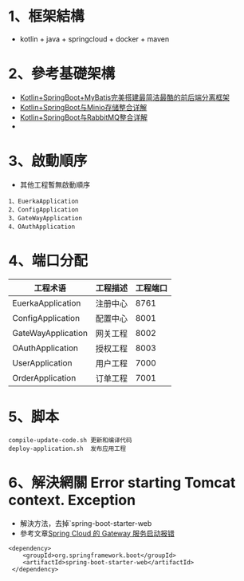 # 1、框架結構
* kotlin + java + springcloud + docker + maven


# 2、參考基礎架構
* [Kotlin+SpringBoot+MyBatis完美搭建最简洁最酷的前后端分离框架](https://www.jianshu.com/p/0acd593fd11e)
* [Kotlin+SpringBoot与Minio存储整合详解](https://www.jianshu.com/p/aabbf8d74540)
* [Kotlin+SpringBoot与RabbitMQ整合详解](https://www.jianshu.com/p/41b3cca5b2a7)
* 


# 3、啟動順序
* 其他工程暫無啟動順序
```
1、EuerkaApplication
2、ConfigApplication
3、GateWayApplication
4、OAuthApplication
```


# 4、端口分配

工程术语 | 工程描述|工程端口
---|---|---
EuerkaApplication| 注册中心|8761
ConfigApplication| 配置中心|8001
GateWayApplication|网关工程|8002
OAuthApplication|授权工程|8003
UserApplication|用户工程|7000
OrderApplication|订单工程|7001

# 5、脚本
```
compile-update-code.sh 更新和编译代码
deploy-application.sh  发布应用工程
```



# 6、解決網關 Error starting Tomcat context. Exception
* 解決方法，去掉`spring-boot-starter-web
* 參考文章[Spring Cloud 的 Gateway 服务启动报错](https://blog.csdn.net/weixin_41922349/article/details/91560886)
```
<dependency> 
    <groupId>org.springframework.boot</groupId>
    <artifactId>spring-boot-starter-web</artifactId>
 </dependency> 
```

